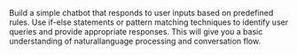 Build a simple chatbot that responds to user inputs based on predefined rules. Use if-else statements or pattern matching techniques to identify user queries and provide appropriate responses. This will give you a basic understanding of naturallanguage processing and conversation flow.
